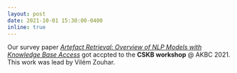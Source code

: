 ```yaml
---
layout: post
date: 2021-10-01 15:30:00-0400
inline: true
---
```


Our survey paper [*Artefact Retrieval: Overview of NLP Models with Knowledge Base Access*](https://openreview.net/forum?id=9_oCNR6R9l2) got accpted to the **CSKB workshop** @ AKBC 2021. This work was lead by Vilém Zouhar.
